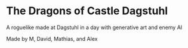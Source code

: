 # The Dragons of Castle Dagstuhl
A roguelike made at Dagstuhl in a day with generative art and enemy AI

Made by M, David, Mathias, and Alex